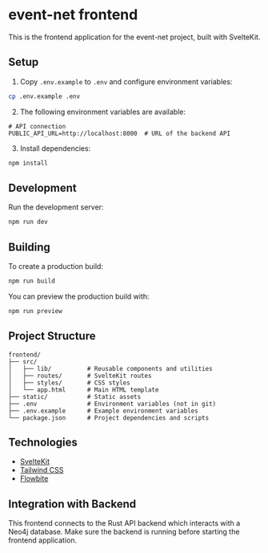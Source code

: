 # event-net frontend

This is the frontend application for the event-net project, built with SvelteKit.

## Setup

1. Copy `.env.example` to `.env` and configure environment variables:

```bash
cp .env.example .env
```

2. The following environment variables are available:

```
# API connection
PUBLIC_API_URL=http://localhost:8000  # URL of the backend API
```

3. Install dependencies:

```bash
npm install
```

## Development

Run the development server:

```bash
npm run dev
```

## Building

To create a production build:

```bash
npm run build
```

You can preview the production build with:

```bash
npm run preview
```

## Project Structure

```
frontend/
├── src/
│   ├── lib/          # Reusable components and utilities
│   ├── routes/       # SvelteKit routes
│   ├── styles/       # CSS styles
│   └── app.html      # Main HTML template
├── static/           # Static assets
├── .env              # Environment variables (not in git)
├── .env.example      # Example environment variables
└── package.json      # Project dependencies and scripts
```

## Technologies

- [SvelteKit](https://kit.svelte.dev/)
- [Tailwind CSS](https://tailwindcss.com/)
- [Flowbite](https://flowbite.com/)

## Integration with Backend

This frontend connects to the Rust API backend which interacts with a Neo4j database. Make sure the backend is running before starting the frontend application.
